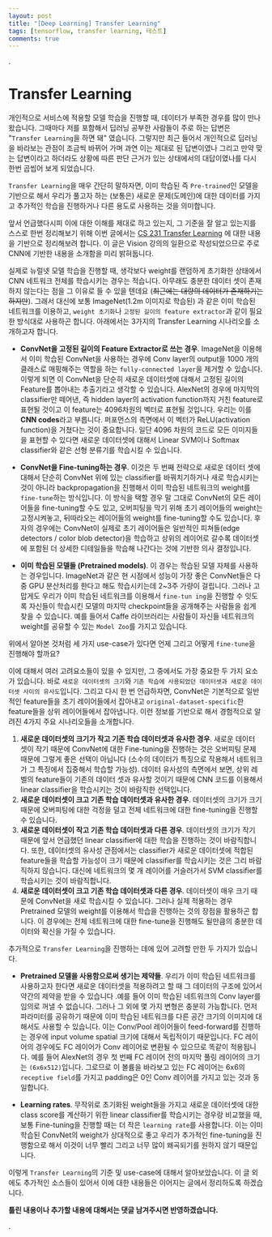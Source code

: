 ```yaml
---
layout: post
title: "[Deep Learning] Transfer Learning"
tags: [tensorflow, transfer learning, 테스트]
comments: true
---
```


.

# Transfer Learning

개인적으로 서비스에 적용할 모델 학습을 진행할 때, 데이터가 부족한 경우를 많이 만나왔습니다. 그때마다 저를 포함해서 딥러닝 공부한 사람들이 주로 하는 답변은 "`Transfer Learning`을 하면 돼" 였습니다. 그렇지만 최근 들어서 개인적으로 딥러닝을 바라보는 관점이 조금씩 바뀌어 가며 과연 이는 제대로 된 답변이였나 그리고 만약 맞는 답변이라고 하더라도 상황에 따른 판단 근거가 있는 상태에서의 대답이였나를 다시 한번 곱씹어 보게 되었습니다.

`Transfer Learning`을 매우 간단히 말하자면, 이미 학습된 즉 `Pre-trained`인 모델을 기반으로 해서 우리가 풀고자 하는 (보통은) 새로운 문제(도메인)에 대한 데이터를 가지고 추가적인 학습을 진행하거나 다른 용도로 사용하는 것을 의미합니다.

앞서 언급했다시피 이에 대한 이해를 제대로 하고 있는지, 그 기준을 잘 알고 있는지를 스스로 한번 정리해보기 위해 이번 글에서는 [CS 231 Transfer Learning](http://cs231n.github.io/transfer-learning/) 에 대한 내용을 기반으로 정리해보려 합니다. 이 글은 Vision 강의의 일환으로 작성되었으므로 주로 CNN에 기반한 내용을 소개함을 미리 밝혀둡니다.

실제로 뉴럴넷 모델 학습을 진행할 때, 생각보다 weight를 랜덤하게 초기화한 상태에서 CNN 네트워크 전체를 학습시키는 경우는 적습니다. 아무래도 충분한 데이터 셋이 존재하지 않는다는 점을 그 이유로 들 수 있을 텐데요 (~~최근에는 대량의 데이터가 존재하기는 하지만~~). 그래서 대신에 보통 ImageNet(1.2m 이미지로 학습된) 과 같은 이미 학습된 네트워크를 이용하고, `weight 초기화`나 `고정된 길이의 feature extractor`과 같이 필요한 방식대로 사용하곤 합니다. 아래에서는 3가지의 Transfer Learning 시나리오를 소개하고자 합니다.

- **ConvNet을 고정된 길이의 Feature Extractor로 쓰는 경우**. ImageNet을 이용해서 이미 학습된 ConvNet을 사용하는 경우에 Conv layer의 output을 1000 개의 클래스로 매핑해주는 역할을 하는 `fully-connected layer`을 제거할 수 있습니다. 이렇게 되면 이 ConvNet을 단순히 새로운 데이터셋에 대해서 고정된 길이의 Feature를 뽑아내는 추출기라고 생각할 수 있습니다. AlexNet의 경우에 마지막의 classifier만 떼어낸, 즉 hidden layer의 activation function까지 거친 feature로 표현될 것이고 이 feature는 4096차원의 벡터로 표현될 것입니다. 우리는 이를 **CNN codes**라고 부릅니다. 퍼포먼스의 측면에서 이 벡터가 ReLU(activation function)을 거쳤다는 것이 중요합니다. 일단 4096 차원의 코드로 모든 이미지들을 표현할 수 있다면 새로운 데이터셋에 대해서 Linear SVM이나 Softmax classifier와 같은 선형 분류기를 학습시킬 수 있습니다.

- **ConvNet을 Fine-tuning하는 경우**. 이것은 두 번째 전략으로 새로운 데이터 셋에 대해서 단순히 ConvNet 위에 있는 classifier를 바꿔치기하거나 새로 학습시키는 것이 아니라 backpropagation을 진행해서 이미 학습된 네트워크의 weight를 `fine-tune`하는 방식입니다. 이 방식을 택할 경우 말 그대로 ConvNet의 모든 레이어들을 fine-tuning할 수도 있고, 오버피팅을 막기 위해 초기 레이어들의 weight는 고정시켜놓고, 뒤따라오는 레이어들의 weight를 fine-tuning할 수도 있습니다. 후자의 경우에는 ConvNet이 실제로 초기 레이어들은 일반적인 피쳐들(edge detectors / color blob detector)을 학습하고 상위의 레이어로 갈수록 데이터셋에 포함된 더 상세한 디테일들을 학습해 나간다는 것에 기반한 의사 결정입니다.
- **이미 학습된 모델들 (Pretrained models)**. 이 경우는 학습된 모델 자체를 사용하는 경우입니다. ImageNet과 같은 현 시점에서 성능이 가장 좋은 ConvNet들은 다중 GPU 분산처리를 한다고 해도 학습시키는데 2~3주 가량이 걸립니다. 그러나 고맙게도 우리가 이미 학습된 네트워크를 이용해서 `fine-tun ing`을 진행할 수 잇도록 자신들이 학습시킨 모델의 마지막 checkpoint들을 공개해주는 사람들을 쉽게 찾을 수 있습니다. 예를 들어서 Caffe 라이브러리는 사람들이 자신들 네트워크의 weight를 공유할 수 있는 `Model Zoo`를 가지고 있습니다.

위에서 알아본 것처럼 세 가지 use-case가 있다면 언제 그리고 어떻게 `fine-tune`을 진행해야 할까요?

이에 대해서 여러 고려요소들이 있을 수 있지만, 그 중에서도 가장 중요한 두 가지 요소가 있습니다. 바로 `새로운 데이터셋의 크기`와 `기존 학습에 사용되었던 데이터셋과 새로운 데이터셋 사이의 유사도`입니다. 그리고 다시 한 번 언급하자면, ConvNet은 기본적으로 일반적인 feature들을 초기 레이어들에서 잡아내고 `original-dataset-specific`한 feature들을 상위 레이어들에서 잡아냅니다. 이런 정보를 기반으로 해서 경험적으로 알려진 4가지 주요 시나리오들을 소개합니다.

1. **새로운 데이터셋의 크기가 작고 기존 학습 데이터셋과 유사한 경우**. 새로운 데이터 셋이 작기 때문에 ConvNet에 대한 Fine-tuning을 진행하는 것은 오버피팅 문제 때문에 그렇게 좋은 선택이 아닙니다 (소수의 데이터가 특징으로 작용해서 네트워크가 그 특징에서 집중해서 학습할 가능성). 데이터 유사성의 측면에서 보면, 상위 레벨의 feature들이 기존의 데이터 셋과 유사할 것이기 때문에 CNN 코드를 이용해서 linear classifier을 학습시키는 것이 바람직한 선택입니다.
2.  **새로운 데이터셋이 크고 기존 학습 데이터셋과 유사한 경우**. 데이터셋의 크기가 크기 때문에 오버피팅에 대한 걱정을 덜고 전체 네트워크에 대한 fine-tuning을 진행할 수 있습니다.
3. **새로운 데이터셋이 작고 기존 학습 데이터셋과 다른 경우**. 데이터셋의 크기가 작기 때문에 앞서 언급했던 linear classifier에 대한 학습을 진행하는 것이 바람직합니다. 또한, 데이터셋의 유사성 관점에서는 classifier가 새로운 데이터셋에 적합된 feature들을 학습할 가능성이 크기 때문에 classifier를 학습시키는 것은 그리 바람직하지 않습니다. 대신에 네트워크의 몇 개 레이어를 거슬러가서  SVM classifier를 학습시키는 것이 바람직합니다.
4. **새로운 데이터셋이 크고 기존 학습 데이터셋과 다른 경우**. 데이터셋이 매우 크기 때문에 ConvNet을 새로 학습시킬 수 있습니다. 그러나 실제 적용하는 경우 Pretrained 모델의 weight를 이용해서 학습을 진행하는 것의 장점을 활용하곤 합니다. 이 경우에는 전체 네트워크에 대한 fine-tune을 진행해도 될만큼의 충분한 데이터와 확신을 가질 수 있습니다.

추가적으로 `Transfer Learning`을 진행하는 데에 있어 고려할 만한 두 가지가 있습니다.

- **Pretrained 모델을 사용함으로써 생기는 제약들**. 우리가 이미 학습된 네트워크를 사용하고자 한다면 새로운 데이터셋을 적용하려고 할 때 그 데이터의 구조에 있어서 약간의 제약을 받을 수 있습니다 .예를 들어 이미 학습된 네트워크의 Conv layer를 임의로 꺼낼 수 없습니다. 그러나 그 외에 몇 가지 변형은 충분히 가능합니다. 먼저 파라미터를 공유하기 때문에 이미 학습된 네트워크를 다른 공간 크기의 이미지에 대해서도 사용할 수 있습니다. 이는 Conv/Pool 레이어들이 feed-forward를 진행하는 경우에 input volume spatial 크기에 대해서 독립적이기 때문입니다. FC 레이어의 경우에도 FC 레이어가 Conv 레이어로 변환될 수 있으므로 똑같이 적용됩니다. 예를 들어 AlexNet의 경우 첫 번째 FC 레이어 전의 마지막 풀링 레이어의 크기는 `(6x6x512)`입니다. 그로므로 이 볼륨을 바라보고 있는 FC 레이어는 6x6의 `receptive field`를 가지고 padding은 0인 Conv 레이어를 가지고 있는 것과 동일합니다.

- **Learning rates**. 무작위로 초기화된 weight들을 가지고 새로운 데이터셋에 대한 class score를 계산하기 위한 linear classifier를 학습시키는 경우랑 비교했을 때, 보통 Fine-tuning을 진행할 때는 더 작은 `learning rate`를 사용합니다. 이는 이미 학습된 ConvNet의 weight가 상대적으로 좋고 우리가 추가적인 fine-tuning을 진행함으로 해서 이것이 너무 빨리 그리고 너무 많이 왜곡되기를 원하지 않기 때문입니다.



이렇게 `Transfer Learning`의 기준 및 use-case에 대해서 알아보았습니다. 이 글 외에도 추가적인 소스들이 있어서 이에 대한 내용들은 이어지는 글에서 정리하도록 하겠습니다.

**틀린 내용이나 추가할 내용에 대해서는 댓글 남겨주시면 반영하겠습니다.**

.
